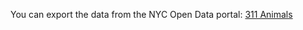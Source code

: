 You can export the data from the NYC Open Data portal: [311 Animals](https://data.cityofnewyork.us/Social-Services/311-Animals/wttn-6ttc/about_data)
